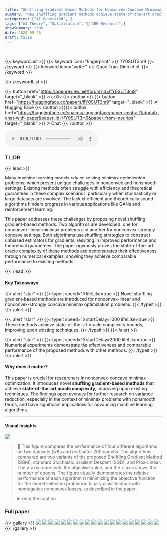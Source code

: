 ```yaml
---
title: "Shuffling Gradient-Based Methods for Nonconvex-Concave Minimax Optimization"
summary: "New shuffling gradient methods achieve state-of-the-art oracle complexity for nonconvex-concave minimax optimization problems, offering improved performance and efficiency."
categories: ["AI Generated", ]
tags: ["AI Theory", "Optimization", "🏢 IBM Research",]
showSummary: true
date: 2024-09-26
draft: false
---
```


<br>

{{< keywordList >}}
{{< keyword icon="fingerprint" >}} lfY0SUT3m9 {{< /keyword >}}
{{< keyword icon="writer" >}} Quoc Tran-Dinh et el. {{< /keyword >}}
 
{{< /keywordList >}}

{{< button href="https://openreview.net/forum?id=lfY0SUT3m9" target="_blank" >}}
↗ arXiv
{{< /button >}}
{{< button href="https://huggingface.co/papers/lfY0SUT3m9" target="_blank" >}}
↗ Hugging Face
{{< /button >}}{{< button href="https://huggingface.co/spaces/huggingface/paper-central?tab=tab-chat-with-paper&paper_id=lfY0SUT3m9&paper_from=neurips" target="_blank" >}}
↗ Chat
{{< /button >}}




<audio controls>
    <source src="https://ai-paper-reviewer.com/lfY0SUT3m9/podcast.wav" type="audio/wav">
    Your browser does not support the audio element.
</audio>


### TL;DR


{{< lead >}}

Many machine learning models rely on solving minimax optimization problems, which present unique challenges in nonconvex and nonsmooth settings. Existing methods often struggle with efficiency and theoretical guarantees in these complex scenarios, particularly when stochasticity or large datasets are involved.  The lack of efficient and theoretically sound algorithms hinders progress in various applications like GANs and reinforcement learning. 

This paper addresses these challenges by proposing novel shuffling gradient-based methods. Two algorithms are developed: one for nonconvex-linear minimax problems and another for nonconvex-strongly concave settings. Both algorithms use shuffling strategies to construct unbiased estimators for gradients, resulting in improved performance and theoretical guarantees.  The paper rigorously proves the state-of-the-art oracle complexity of these methods and demonstrates their effectiveness through numerical examples, showing they achieve comparable performance to existing methods.

{{< /lead >}}


#### Key Takeaways

{{< alert "star" >}}
{{< typeit speed=10 lifeLike=true >}} Novel shuffling gradient-based methods are introduced for nonconvex-linear and nonconvex-strongly concave minimax optimization problems. {{< /typeit >}}
{{< /alert >}}

{{< alert "star" >}}
{{< typeit speed=10 startDelay=1000 lifeLike=true >}} These methods achieve state-of-the-art oracle complexity bounds, improving upon existing techniques. {{< /typeit >}}
{{< /alert >}}

{{< alert "star" >}}
{{< typeit speed=10 startDelay=2000 lifeLike=true >}} Numerical experiments demonstrate the effectiveness and comparable performance of the proposed methods with other methods. {{< /typeit >}}
{{< /alert >}}

#### Why does it matter?
This paper is crucial for researchers in nonconvex-concave minimax optimization. It introduces novel **shuffling gradient-based methods** that achieve **state-of-the-art oracle complexity**, improving upon existing techniques.  The findings open avenues for further research on variance reduction, especially in the context of minimax problems with nonsmooth terms,  and have significant implications for advancing machine learning algorithms.

------
#### Visual Insights



![](https://ai-paper-reviewer.com/lfY0SUT3m9/figures_9_1.jpg)

> 🔼 This figure compares the performance of four different algorithms on two datasets (w8a and rcv1) after 200 epochs. The algorithms compared are two variants of the proposed Shuffling Gradient Method (SGM), standard Stochastic Gradient Descent (SGD), and Prox-Linear. The y-axis represents the objective value, and the x-axis shows the number of epochs.  The figure visually demonstrates the relative performance of each algorithm in minimizing the objective function for the model selection problem in binary classification with nonnegative nonconvex losses, as described in the paper.
> <details>
> <summary>read the caption</summary>
> Figure 1: The performance of 4 algorithms for solving (31) on two datasets after 200 epochs.
> </details>







### Full paper

{{< gallery >}}
<img src="https://ai-paper-reviewer.com/lfY0SUT3m9/1.png" class="grid-w50 md:grid-w33 xl:grid-w25" />
<img src="https://ai-paper-reviewer.com/lfY0SUT3m9/2.png" class="grid-w50 md:grid-w33 xl:grid-w25" />
<img src="https://ai-paper-reviewer.com/lfY0SUT3m9/3.png" class="grid-w50 md:grid-w33 xl:grid-w25" />
<img src="https://ai-paper-reviewer.com/lfY0SUT3m9/4.png" class="grid-w50 md:grid-w33 xl:grid-w25" />
<img src="https://ai-paper-reviewer.com/lfY0SUT3m9/5.png" class="grid-w50 md:grid-w33 xl:grid-w25" />
<img src="https://ai-paper-reviewer.com/lfY0SUT3m9/6.png" class="grid-w50 md:grid-w33 xl:grid-w25" />
<img src="https://ai-paper-reviewer.com/lfY0SUT3m9/7.png" class="grid-w50 md:grid-w33 xl:grid-w25" />
<img src="https://ai-paper-reviewer.com/lfY0SUT3m9/8.png" class="grid-w50 md:grid-w33 xl:grid-w25" />
<img src="https://ai-paper-reviewer.com/lfY0SUT3m9/9.png" class="grid-w50 md:grid-w33 xl:grid-w25" />
<img src="https://ai-paper-reviewer.com/lfY0SUT3m9/10.png" class="grid-w50 md:grid-w33 xl:grid-w25" />
<img src="https://ai-paper-reviewer.com/lfY0SUT3m9/11.png" class="grid-w50 md:grid-w33 xl:grid-w25" />
<img src="https://ai-paper-reviewer.com/lfY0SUT3m9/12.png" class="grid-w50 md:grid-w33 xl:grid-w25" />
<img src="https://ai-paper-reviewer.com/lfY0SUT3m9/13.png" class="grid-w50 md:grid-w33 xl:grid-w25" />
<img src="https://ai-paper-reviewer.com/lfY0SUT3m9/14.png" class="grid-w50 md:grid-w33 xl:grid-w25" />
<img src="https://ai-paper-reviewer.com/lfY0SUT3m9/15.png" class="grid-w50 md:grid-w33 xl:grid-w25" />
<img src="https://ai-paper-reviewer.com/lfY0SUT3m9/16.png" class="grid-w50 md:grid-w33 xl:grid-w25" />
<img src="https://ai-paper-reviewer.com/lfY0SUT3m9/17.png" class="grid-w50 md:grid-w33 xl:grid-w25" />
<img src="https://ai-paper-reviewer.com/lfY0SUT3m9/18.png" class="grid-w50 md:grid-w33 xl:grid-w25" />
<img src="https://ai-paper-reviewer.com/lfY0SUT3m9/19.png" class="grid-w50 md:grid-w33 xl:grid-w25" />
<img src="https://ai-paper-reviewer.com/lfY0SUT3m9/20.png" class="grid-w50 md:grid-w33 xl:grid-w25" />
{{< /gallery >}}